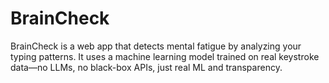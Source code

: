 # BrainCheck
BrainCheck is a web app that detects mental fatigue by analyzing your typing patterns. It uses a machine learning model trained on real keystroke data—no LLMs, no black-box APIs, just real ML and transparency.

